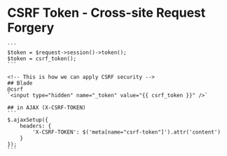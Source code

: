 # CSRF Token - Cross-site Request Forgery
    ```
    $token = $request->session()->token();
    $token = csrf_token();
    ```

    <!-- This is how we can apply CSRF security -->
    ## Blade
    @csrf
    `<input type="hidden" name="_token" value="{{ csrf_token }}" />`

    ## in AJAX (X-CSRF-TOKEN)
    ```
    $.ajaxSetup({
        headers: {
            'X-CSRF-TOKEN': $('meta[name="csrf-token"]').attr('content')
        }
    });
    ```